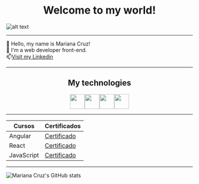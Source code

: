 <h1 align="center">Welcome to my world!</h1>

![alt text](https://media4.giphy.com/media/v1.Y2lkPTc5MGI3NjExYmd5NWtiaDU4cmJjaWdhMzF2cXVsaTV0dzQyMWt5cnoyZHo0MjFpdiZlcD12MV9pbnRlcm5hbF9naWZfYnlfaWQmY3Q9Zw/LWJ7cKyiWPCnVyuAhT/giphy.webp)

---------------

💼 Hello, my name is Mariana Cruz! <br>
💬 I'm a web developer front-end. <br>
📫[Visit my Linkedin](https://www.linkedin.com/in/mariana-cruz-83003512b/)

-----------------

<h2 align="center">My technologies</h2>

<p align="center"><img src="https://cdn.jsdelivr.net/gh/devicons/devicon@latest/icons/angular/angular-original.svg" width="40"/><img src="https://cdn.jsdelivr.net/gh/devicons/devicon@latest/icons/react/react-original.svg" width="40"/><img src="https://cdn.jsdelivr.net/gh/devicons/devicon@latest/icons/typescript/typescript-plain.svg" width="40"/><img src="https://cdn.jsdelivr.net/gh/devicons/devicon@latest/icons/javascript/javascript-plain.svg" width="40"/></p>   

------------------

| Cursos     | Certificados                                                   |
|------------|----------------------------------------------------------------|
| Angular    | [Certificado](https://hermes.dio.me/certificates/QJOP94MW.pdf) |
| React      | [Certificado](https://hermes.dio.me/certificates/L7OIARDM.pdf) |
| JavaScript | [Certificado](https://hermes.dio.me/certificates/06W8FPFJ.pdf) |

------------------

![Mariana Cruz's GitHub stats](https://github-readme-stats.vercel.app/api?username=mari-coding&show_icons=true&theme=buefy)


          
          
          

<!--
**mari-coding/mari-coding** is a ✨ _special_ ✨ repository because its `README.md` (this file) appears on your GitHub profile.

Here are some ideas to get you started:

- 🔭 I’m currently working on ...
- 🌱 I’m currently learning ...
- 👯 I’m looking to collaborate on ...
- 🤔 I’m looking for help with ...
- 💬 Ask me about ...
- 📫 How to reach me: ...
- 😄 Pronouns: ...
- ⚡ Fun fact: ...


*italico* <br>
_italico_
**negrito**
__negrito__
___negrito e italico___

- lista
    - sublista

1. lista 
2. lista
    1. sublista

[texto da imagem](https://camo.githubusercontent.com/ea6b4bb0a65d49b5ccf653bf5467a0eb99e0ad57204fdcfb448b354937efeb11/68747470733a2f2f736b696c6c69636f6e732e6465762f69636f6e733f693d7673636f64652c68746d6c2c6373732c6a732c63732c616e67756c61722c74732c6e6f64656a732c72656163742c6e6578746a732c7461696c77696e642c6177732c6769742c6769746875622c706f737467726573267468656d653d6461726b)

![alt text](image-1.png)

`system.out.println();`

> Citações...

| cabeçalho 1 | cabeçalho 2 |
|-------------|-------------|
| testo 1     | texto 2     |
| texto 3     | texto 4     |

- [x] tarefa 1
- [x] tarefa 2 -->



